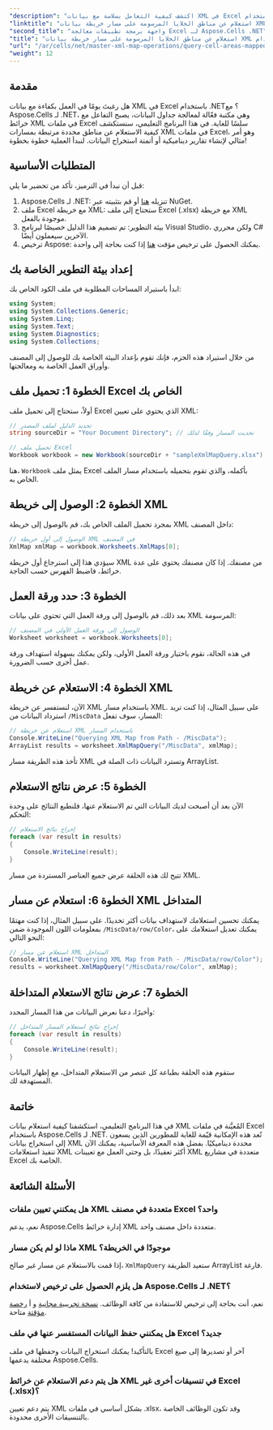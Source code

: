 ```yaml
---
"description": "اكتشف كيفية التعامل بسلاسة مع بيانات XML في Excel باستخدام Aspose.Cells لـ .NET. يرشدك هذا البرنامج التعليمي الشامل خلال عملية استعلام مناطق الخلايا المرتبطة بمسارات XML، مما يتيح لك أتمتة استخراج البيانات وإنشاء تقارير ديناميكية بسهولة."
"linktitle": "استعلام عن مناطق الخلايا المرسومة على مسار خريطة بيانات XML باستخدام Aspose.Cells"
"second_title": "واجهة برمجة تطبيقات معالجة Excel لـ Aspose.Cells .NET"
"title": "استعلام عن مناطق الخلايا المرسومة على مسار خريطة بيانات XML باستخدام Aspose.Cells"
"url": "/ar/cells/net/master-xml-map-operations/query-cell-areas-mapped-to-xml-data-map-path/"
"weight": 12
---
```


## مقدمة

هل رغبتَ يومًا في العمل بكفاءة مع بيانات XML في Excel باستخدام .NET؟ مع Aspose.Cells لـ .NET، وهي مكتبة فعّالة لمعالجة جداول البيانات، يصبح التفاعل مع خرائط XML في ملفات Excel سلسًا للغاية. في هذا البرنامج التعليمي، سنستكشف كيفية الاستعلام عن مناطق محددة مرتبطة بمسارات XML في ملفات Excel، وهو أمر مثالي لإنشاء تقارير ديناميكية أو أتمتة استخراج البيانات. لنبدأ العملية خطوة بخطوة!

## المتطلبات الأساسية

قبل أن نبدأ في الترميز، تأكد من تحضير ما يلي:

1. Aspose.Cells لـ .NET: تنزيله [هنا](https://releases.aspose.com/cells/net/) أو قم بتثبيته عبر NuGet.
2. ملف Excel مع خريطة XML: ستحتاج إلى ملف Excel (.xlsx) مع خريطة XML موجودة بالفعل.
3. بيئة التطوير: تم تصميم هذا الدليل خصيصًا لبرنامج Visual Studio، ولكن محرري C# الآخرين سيعملون أيضًا.
4. ترخيص Aspose: يمكنك الحصول على ترخيص مؤقت [هنا](https://purchase.aspose.com/temporary-license/) إذا كنت بحاجة إلى واحدة.

## إعداد بيئة التطوير الخاصة بك

ابدأ باستيراد المساحات المطلوبة في ملف الكود الخاص بك:

```csharp
using System;
using System.Collections.Generic;
using System.Linq;
using System.Text;
using System.Diagnostics;
using System.Collections;
```

من خلال استيراد هذه الحزم، فإنك تقوم بإعداد البيئة الخاصة بك للوصول إلى المصنف وأوراق العمل الخاصة به ومعالجتها.

## الخطوة 1: تحميل ملف Excel الخاص بك

أولاً، ستحتاج إلى تحميل ملف Excel الذي يحتوي على تعيين XML:

```csharp
// تحديد الدليل لملف المصدر
string sourceDir = "Your Document Directory"; // تحديث المسار وفقًا لذلك

// تحميل ملف Excel
Workbook workbook = new Workbook(sourceDir + "sampleXmlMapQuery.xlsx");
```

هنا، `Workbook` يمثل ملف Excel بأكمله، والذي تقوم بتحميله باستخدام مسار الملف الخاص به.

## الخطوة 2: الوصول إلى خريطة XML

بمجرد تحميل الملف الخاص بك، قم بالوصول إلى خريطة XML داخل المصنف:

```csharp
// الوصول إلى أول خريطة XML في المصنف
XmlMap xmlMap = workbook.Worksheets.XmlMaps[0];
```

سيؤدي هذا إلى استرجاع أول خريطة XML من مصنفك. إذا كان مصنفك يحتوي على عدة خرائط، فاضبط الفهرس حسب الحاجة.

## الخطوة 3: حدد ورقة العمل

بعد ذلك، قم بالوصول إلى ورقة العمل التي تحتوي على بيانات XML المرسومة:

```csharp
// الوصول إلى ورقة العمل الأولى في المصنف
Worksheet worksheet = workbook.Worksheets[0];
```

في هذه الحالة، نقوم باختيار ورقة العمل الأولى، ولكن يمكنك بسهولة استهداف ورقة عمل أخرى حسب الضرورة.

## الخطوة 4: الاستعلام عن خريطة XML

الآن، لنستفسر عن خريطة XML باستخدام مسار XML. على سبيل المثال، إذا كنت تريد استرداد البيانات من `/MiscData` المسار، سوف تفعل:

```csharp
// استعلام عن خريطة XML باستخدام المسار
Console.WriteLine("Querying XML Map from Path - /MiscData");
ArrayList results = worksheet.XmlMapQuery("/MiscData", xmlMap);
```

تأخذ هذه الطريقة مسار XML وتسترد البيانات ذات الصلة في ArrayList.

## الخطوة 5: عرض نتائج الاستعلام

الآن بعد أن أصبحت لديك البيانات التي تم الاستعلام عنها، فلنطبع النتائج على وحدة التحكم:

```csharp
// إخراج نتائج الاستعلام
foreach (var result in results)
{
    Console.WriteLine(result);
}
```

تتيح لك هذه الحلقة عرض جميع العناصر المستردة من مسار XML.

## الخطوة 6: استعلام عن مسار XML المتداخل

يمكنك تحسين استعلامك لاستهداف بيانات أكثر تحديدًا. على سبيل المثال، إذا كنت مهتمًا بمعلومات اللون الموجودة ضمن `/MiscData/row/Color`، يمكنك تعديل استعلامك على النحو التالي:

```csharp
// استعلام عن مسار XML المتداخل
Console.WriteLine("Querying XML Map from Path - /MiscData/row/Color");
results = worksheet.XmlMapQuery("/MiscData/row/Color", xmlMap);
```

## الخطوة 7: عرض نتائج الاستعلام المتداخلة

وأخيرًا، دعنا نعرض البيانات من هذا المسار المحدد:

```csharp
// إخراج نتائج استعلام المسار المتداخل
foreach (var result in results)
{
    Console.WriteLine(result);
}
```

ستقوم هذه الحلقة بطباعة كل عنصر من الاستعلام المتداخل، مع إظهار البيانات المستهدفة لك.

## خاتمة

في هذا البرنامج التعليمي، استكشفنا كيفية استعلام بيانات XML المُعيَّنة في ملفات Excel باستخدام Aspose.Cells لـ .NET. تُعد هذه الإمكانية قيّمة للغاية للمطورين الذين يسعون إلى استخراج بيانات XML محددة ديناميكيًا. بفضل هذه المعرفة الأساسية، يمكنك الآن تنفيذ استعلامات XML أكثر تعقيدًا، بل وحتى العمل مع تعيينات XML متعددة في مشاريع Excel الخاصة بك. 

## الأسئلة الشائعة

### هل يمكنني تعيين ملفات XML متعددة في مصنف Excel واحد؟  
نعم، يدعم Aspose.Cells إدارة خرائط XML متعددة داخل مصنف واحد.

### ماذا لو لم يكن مسار XML موجودًا في الخريطة؟  
إذا قمت بالاستعلام عن مسار غير صالح، `XmlMapQuery` ستعيد الطريقة ArrayList فارغة.

### هل يلزم الحصول على ترخيص لاستخدام Aspose.Cells لـ .NET؟  
نعم، أنت بحاجة إلى ترخيص للاستفادة من كافة الوظائف. [نسخة تجريبية مجانية](https://releases.aspose.com/) و أ [رخصة مؤقتة](https://purchase.aspose.com/temporary-license/) متاحة.

### هل يمكنني حفظ البيانات المستفسر عنها في ملف Excel جديد؟  
بالتأكيد! يمكنك استخراج البيانات وحفظها في ملف Excel آخر أو تصديرها إلى صيغ مختلفة يدعمها Aspose.Cells.

### هل يتم دعم الاستعلام عن خرائط XML في تنسيقات أخرى غير Excel (.xlsx)؟  
يتم دعم تعيين XML بشكل أساسي في ملفات .xlsx، وقد تكون الوظائف الخاصة بالتنسيقات الأخرى محدودة.